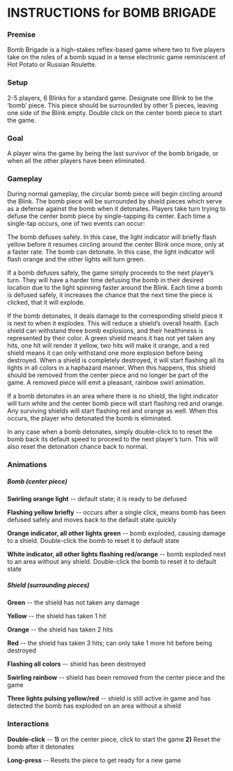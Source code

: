# INSTRUCTIONS for BOMB BRIGADE 

### Premise 

Bomb Brigade is a high-stakes reflex-based game where two to five players take on the roles of a bomb squad in a tense electronic game reminiscent of Hot Potato or Russian Roulette. 

### Setup

2-5 players, 6 Blinks for a standard game. Designate one Blink to be the ‘bomb’ piece. This piece should be surrounded by other 5 pieces, leaving one side of the Blink empty. Double click on the center bomb piece to start the game. 

### Goal

A player wins the game by being the last survivor of the bomb brigade, or when all the other players have been eliminated. 

### Gameplay

During normal gameplay, the circular bomb piece will begin circling around the Blink. The bomb piece will be surrounded by shield pieces which serve as a defense against the bomb when it detonates. Players take turn trying to defuse the center bomb piece by single-tapping its center. Each time a single-tap occurs, one of two events can occur: 

The bomb defuses safely. In this case, the light indicator will briefly flash yellow before it resumes circling around the center Blink once more, only at a faster rate. 
The bomb can detonate. In this case, the light indicator will flash orange and the other lights will turn green. 

If a bomb defuses safely, the game simply proceeds to the next player’s turn. They will have a harder time defusing the bomb in their desired location due to the light spinning faster around the Blink. Each time a bomb is defused safely, it increases the chance that the next time the piece is clicked, that it will explode. 

If the bomb detonates, it deals damage to the corresponding shield piece it is next to when it explodes. This will reduce a shield’s overall health. Each shield can withstand three bomb explosions, and their healthiness is represented by their color. A green shield means it has not yet taken any hits, one hit will render it yellow, two hits will make it orange, and a red shield means it can only withstand one more explosion before being destroyed. When a shield is completely destroyed, it will start flashing all its lights in all colors in a haphazard manner. When this happens, this shield should be removed from the center piece and no longer be part of the game. A removed piece will emit a pleasant, rainbow swirl animation. 

If a bomb detonates in an area where there is no shield, the light indicator will turn white and the center bomb piece will start flashing red and orange. Any surviving shields will start flashing red and orange as well. When this occurs, the player who detonated the bomb is eliminated. 

In any case when a bomb detonates, simply double-click to to reset the bomb back its default speed to proceed to the next player’s turn. This will also reset the detonation chance back to normal. 

### Animations

##### Bomb  (center piece) 

**Swirling orange light** -- default state; it is ready to be defused

**Flashing yellow briefly** -- occurs after a single click, means bomb has been defused safely and moves back to the default state quickly

**Orange indicator, all other lights green** -- bomb exploded, causing damage to a shield. Double-click the bomb to reset it to default state

**White indicator, all other lights flashing red/orange** -- bomb exploded next to an area without any shield. Double-click the bomb to reset it to default state

##### Shield (surrounding pieces) 

**Green** -- the shield has not taken any damage

**Yellow** -- the shield has taken 1 hit

**Orange** -- the shield has taken 2 hits

**Red** -- the shield has taken 3 hits; can only take 1 more hit before being destroyed

**Flashing all colors** -- shield has been destroyed

**Swirling rainbow** -- shield has been removed from the center piece and the game

**Three lights pulsing yellow/red** -- shield is still active in game and has detected the bomb has exploded on an area without a shield 

### Interactions

**Double-click** -- **1)** on the center piece, click to start the game **2)** Reset the bomb after it detonates

**Long-press** -- Resets the piece to get ready for a new game 

